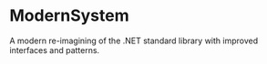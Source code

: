# ModernSystem
A modern re-imagining of the .NET standard library with improved interfaces and patterns.
